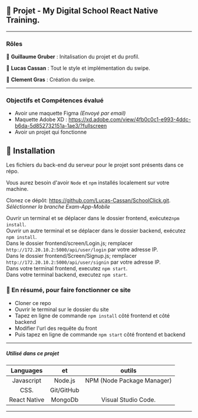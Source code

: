 ## 📎 Projet - My Digital School React Native Training.

---

### Rôles

👤 **Guillaume Gruber** : Initalisation du projet et du profil.

👤 **Lucas Cassan** : Tout le style et implémentation du swipe.

👤 **Clement Gras** : Création du swipe.

---

### Objectifs et Compétences évalué

- Avoir une maquette Figma *(Envoyé par email)*
- Maquette Adobe XD : https://xd.adobe.com/view/4fb0c0c1-e993-4ddc-b6da-5d852732151a-1ae3/?fullscreen
- Avoir un projet qui fonctionne

## 🔨 Installation

Les fichiers du back-end du serveur pour le projet sont présents dans ce répo.

Vous aurez besoin d'avoir `Node` et `npm` installés localement sur votre machine.

Clonez ce dépôt: https://github.com/Lucas-Cassan/SchoolClick.git.  
*Séléctionner la branche Exam-App-Mobile*

Ouvrir un terminal et se déplacer dans le dossier frontend, exécutez`npm install`.  
Ouvrir un autre terminal et se déplacer dans le dossier backend, exécutez `npm install`.  
Dans le dossier frontend/screen/Login.js; remplacer `http://172.20.10.2:5000/api/user/login` par votre adresse IP.    
Dans le dossier frontend/Screen/Signup.js; remplacer `http://172.20.10.2:5000/api/user/signin` par votre adresse IP.   
Dans votre terminal frontend, executez `npm start`.  
Dans votre terminal backend, executez `npm start`.  
 
### 🔨 En résumé, pour faire fonctionner ce site

- Cloner ce repo
- Ouvrir le terminal sur le dossier du site
- Tapez en ligne de commande `npm install` côté frontend et côté backend
- Modifier l'url des requête du front
- Puis tapez en ligne de commande `npm start` côté frontend et backend

---

##### Utilisé dans ce projet

|  Languages   |     et       |           outils           |
| :----------: | :--------:   | :------------------------: |
|  Javascript  |  Node.js     | NPM (Node Package Manager) |
|     CSS.     | Git/GitHub   |                            |
| React Native | MongoDb      |    Visual Studio Code.     |

---
